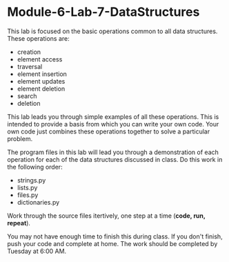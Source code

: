 # Module-6-Lab-7-DataStructures

This lab is focused on the basic operations common to all data structures. These operations are:
- creation
- element access
- traversal
- element insertion
- element updates
- element deletion
- search
- deletion

This lab leads you through simple examples of all these operations. This is intended to provide a basis from which you can write your own code. Your own code just combines these operations together to solve a particular problem.

The program files in this lab will lead you through a demonstration of each operation for each of the data structures discussed in class. Do this work in the following order:
- strings.py
- lists.py
- files.py
- dictionaries.py

Work through the source files itertively, one step at a time (**code, run, repeat**). 

You may not have enough time to finish this during class. If you don't finish, push your code and complete at home. The work should be completed by Tuesday at 6:00 AM.
